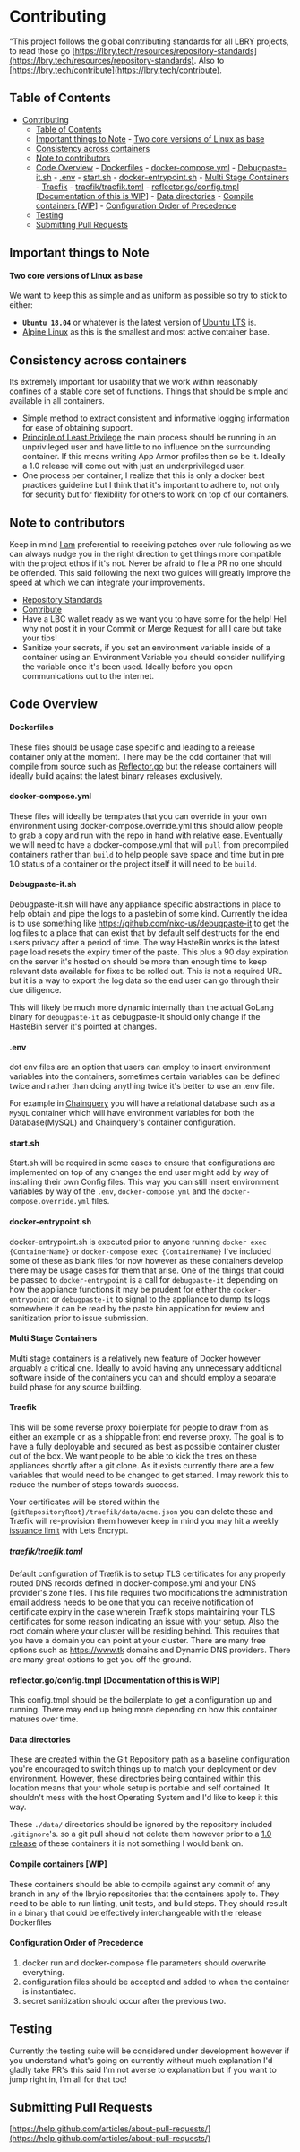 # Contributing
“This project follows the global contributing standards for all LBRY projects, to read those go [https://lbry.tech/resources/repository-standards](https://lbry.tech/resources/repository-standards). Also to [https://lbry.tech/contribute](https://lbry.tech/contribute).

## Table of Contents
<!-- TOC depthFrom:1 depthTo:6 withLinks:1 updateOnSave:1 orderedList:0 -->

- [Contributing](#contributing)
	- [Table of Contents](#table-of-contents)
	- [Important things to Note](#important-things-to-note)
			- [Two core versions of Linux as base](#two-core-versions-of-linux-as-base)
	- [Consistency across containers](#consistency-across-containers)
	- [Note to contributors](#note-to-contributors)
	- [Code Overview](#code-overview)
			- [Dockerfiles](#dockerfiles)
			- [docker-compose.yml](#docker-composeyml)
			- [Debugpaste-it.sh](#debugpaste-itsh)
			- [.env](#env)
			- [start.sh](#startsh)
			- [docker-entrypoint.sh](#docker-entrypointsh)
			- [Multi Stage Containers](#multi-stage-containers)
			- [Traefik](#traefik)
				- [traefik/traefik.toml](#traefiktraefiktoml)
			- [reflector.go/config.tmpl [Documentation of this is WIP]](#reflectorgoconfigtmpl-documentation-of-this-is-wip)
			- [Data directories](#data-directories)
			- [Compile containers [WIP]](#compile-containers-wip)
			- [Configuration Order of Precedence](#configuration-order-of-precedence)
	- [Testing](#testing)
	- [Submitting Pull Requests](#submitting-pull-requests)

<!-- /TOC -->

## Important things to Note

#### Two core versions of Linux as base
We want to keep this as simple and as uniform as possible so try to stick to either:
* **`Ubuntu 18.04`** or whatever is the latest version of [Ubuntu LTS](https://wiki.ubuntu.com/LTS) is.
* [Alpine Linux](https://alpinelinux.org/) as this is the smallest and most active container base.

## Consistency across containers
Its extremely important for usability that we work within reasonably confines of a stable core set of functions.  Things that should be simple and available in all containers.
* Simple method to extract consistent and informative logging information for ease of obtaining support.
* [Principle of Least Privilege](https://en.wikipedia.org/wiki/Principle_of_least_privilege) the main process should be running in an unprivileged user and have little to no influence on the surrounding container.  If this means writing App Armor profiles then so be it.  Ideally a 1.0 release will come out with just an underprivileged user.
* One process per container, I realize that this is only a docker best practices guideline but I think that it's important to adhere to, not only for security but for flexibility for others to work on top of our containers.

## Note to contributors
Keep in mind [I am](https://github.com/leopere/) preferential to receiving patches over rule following as we can always nudge you in the right direction to get things more compatible with the project ethos if it's not.  Never be afraid to file a PR no one should be offended.  This said following the next two guides will greatly improve the speed at which we can integrate your improvements.
* [Repository Standards]( https://lbry.tech/resources/repository-standards)
* [Contribute](https://lbry.tech/contribute)
* Have a LBC wallet ready as we want you to have some for the help! Hell why not post it in your Commit or Merge Request for all I care but take your tips!
* Sanitize your secrets, if you set an environment variable inside of a container using an Environment Variable you should consider nullifying the variable once it's been used.  Ideally before you open communications out to the internet.

## Code Overview
#### Dockerfiles
These files should be usage case specific and leading to a release container only at the moment.  There may be the odd container that will compile from source such as [Reflector.go](/Reflector.go/README.md) but the release containers will ideally build against the latest binary releases exclusively.

#### docker-compose.yml
These files will ideally be templates that you can override in your own environment using docker-compose.override.yml this should allow people to grab a copy and run with the repo in hand with relative ease.  Eventually we will need to have a docker-compose.yml that will `pull` from precompiled containers rather than `build` to help people save space and time but in pre 1.0 status of a container or the project itself it will need to be `build`.

#### Debugpaste-it.sh
Debugpaste-it.sh will have any appliance specific abstractions in place to help obtain and pipe the logs to a pastebin of some kind.  Currently the idea is to use something like https://github.com/nixc-us/debugpaste-it to get the log files to a place that can exist that by default self destructs for the end users privacy after a period of time.  The way HasteBin works is the latest page load resets the expiry timer of the paste.  This plus a 90 day expiration on the server it's hosted on should be more than enough time to keep relevant data available for fixes to be rolled out.  This is not a required URL but it is a way to export the log data so the end user can go through their due diligence.

This will likely be much more dynamic internally than the actual GoLang binary for `debugpaste-it` as debugpaste-it should only change if the HasteBin server it's pointed at changes.

#### .env
dot env files are an option that users can employ to insert environment variables into the containers, sometimes certain variables can be defined twice and rather than doing anything twice it's better to use an .env file.  

For example in [Chainquery](../chainquery/docker-compose.yml) you will have a relational database such as a `MySQL` container which will have environment variables for both the Database(MySQL) and Chainquery's container configuration.

#### start.sh
Start.sh will be required in some cases to ensure that configurations are implemented on top of any changes the end user might add by way of installing their own Config files.  This way you can still insert environment variables by way of the `.env`, `docker-compose.yml` and the `docker-compose.override.yml` files.

#### docker-entrypoint.sh
docker-entrypoint.sh is executed prior to anyone running `docker exec {ContainerName}` or `docker-compose exec {ContainerName}` I've included some of these as blank files for now however as these containers develop there may be usage cases for them that arise.  One of the things that could be passed to `docker-entrypoint` is a call for `debugpaste-it` depending on how the appliance functions it may be prudent for either the `docker-entrypoint` or `debugpaste-it` to signal to the appliance to dump its logs somewhere it can be read by the paste bin application for review and sanitization prior to issue submission.

#### Multi Stage Containers
Multi stage containers is a relatively new feature of Docker however arguably a critical one.  Ideally to avoid having any unnecessary additional software inside of the containers you can and should employ a separate build phase for any source building.

#### Traefik
This will be some reverse proxy boilerplate for people to draw from as either an example or as a shippable front end reverse proxy.  The goal is to have a fully deployable and secured as best as possible container cluster out of the box.  We want people to be able to kick the tires on these appliances shortly after a git clone.  As it exists currently there are a few variables that would need to be changed to get started.  I may rework this to reduce the number of steps towards success.

Your certificates will be stored within the `{gitRepositoryRoot}/traefik/data/acme.json` you can delete these and Træfik will re-provision them however keep in mind you may hit a weekly [issuance limit](https://letsencrypt.org/docs/rate-limits/) with Lets Encrypt.

##### traefik/traefik.toml
Default configuration of Træfik is to setup TLS certificates for any properly routed DNS records defined in docker-compose.yml and your DNS provider's zone files.
This file requires two modifications the administration email address needs to be one that you can receive notification of certificate expiry in the case wherein Træfik stops maintaining your TLS certificates for some reason indicating an issue with your setup.  Also the root domain where your cluster will be residing behind.  This requires that you have a domain you can point at your cluster.  There are many free options such as https://www.tk domains and Dynamic DNS providers.  There are many great options to get you off the ground.

#### reflector.go/config.tmpl [Documentation of this is WIP]
This config.tmpl should be the boilerplate to get a configuration up and running.  There may end up being more depending on how this container matures over time.

#### Data directories
These are created within the Git Repository path as a baseline configuration you're encouraged to switch things up to match your deployment or dev environment.  However, these directories being contained within this location means that your whole setup is portable and self contained.  It shouldn't mess with the host Operating System and I'd like to keep it this way.

These `./data/` directories should be ignored by the repository included `.gitignore`'s. so a git pull should not delete them however prior to a [1.0 release](https://github.com/lbryio/lbry-docker/milestone/1) of these containers it is not something I would bank on.

#### Compile containers [WIP]
These containers should be able to compile against any commit of any branch in any of the lbryio repositories that the containers apply to.
They need to be able to run linting, unit tests, and build steps.  They should result in a binary that could be effectively interchangeable with the release Dockerfiles

#### Configuration Order of Precedence
1. docker run and docker-compose file parameters should overwrite everything.
2. configuration files should be accepted and added to when the container is instantiated.
3. secret sanitization should occur after the previous two.

## Testing
Currently the testing suite will be considered under development however if you understand what's going on currently without much explanation I'd gladly take PR's this said I'm not averse to explanation but if you want to jump right in, I'm all for that too!

## Submitting Pull Requests
[https://help.github.com/articles/about-pull-requests/](https://help.github.com/articles/about-pull-requests/)
